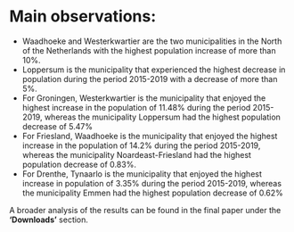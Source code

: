 # Main observations:

- Waadhoeke and Westerkwartier are the two municipalities in the North of the Netherlands with the highest population increase of more than 10%.
- Loppersum is the municipality that experienced the highest decrease in population during the period 2015-2019 with a decrease of more than 5%.
- For Groningen, Westerkwartier is the municipality that enjoyed the highest increase in the population of 11.48% during the period 2015-2019, whereas the municipality Loppersum had the highest population decrease of 5.47%
- For Friesland, Waadhoeke is the municipality that enjoyed the highest increase in the population of 14.2% during the period 2015-2019, whereas the municipality Noardeast-Friesland had the highest population decrease of 0.83%.
- For Drenthe, Tynaarlo is the municipality that enjoyed the highest increase in population of 3.35% during the period 2015-2019, whereas the municipality Emmen had the highest population decrease of 0.62%


A broader analysis of the results can be found in the final paper under the **‘Downloads’** section.
